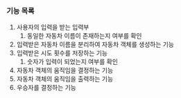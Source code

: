 ### 기능 목록
1. 사용자의 입력을 받는 입력부
   1. 동일한 자동차 이름이 존재하는지 여부를 확인
2. 입력받은 자동차 이름을 분리하여 자동차 객체를 생성하는 기능
3. 입력받은 시도 횟수를 저장하는 기능
    1. 숫자가 입력이 되었는지 여부를 확인
4. 자동차 객체의 움직임을 결정하는 기능
5. 자동차 객체의 움직임을 출력하는 기능
6. 우승자를 결정하는 기능
